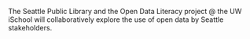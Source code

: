 The Seattle Public Library and the Open Data Literacy project @ the UW iSchool will collaboratively explore the use of open data by Seattle stakeholders. 
